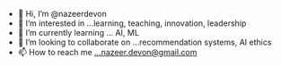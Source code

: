 - 👋 Hi, I’m @nazeerdevon
- 👀 I’m interested in ...learning, teaching, innovation, leadership
- 🌱 I’m currently learning ... AI, ML
- 💞️ I’m looking to collaborate on ...recommendation systems, AI ethics
- 📫 How to reach me ...nazeer.devon@gmail.com

<!---
nazeerdevon/nazeerdevon is a ✨ special ✨ repository because its `README.md` (this file) appears on your GitHub profile.
You can click the Preview link to take a look at your changes.
--->
